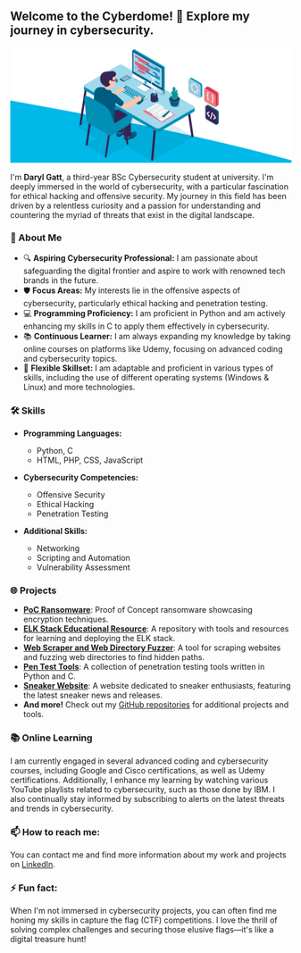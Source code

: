 ## Welcome to the Cyberdome! 👋 Explore my journey in cybersecurity.
![Coding GIF](https://raw.githubusercontent.com/Azael-Dev/Azael-Dev/master/coding.gif)

I'm **Daryl Gatt**, a third-year BSc Cybersecurity student at university. I'm deeply immersed in the world of cybersecurity, with a particular fascination for ethical hacking and offensive security. My journey in this field has been driven by a relentless curiosity and a passion for understanding and countering the myriad of threats that exist in the digital landscape.

### 🌱 About Me
- 🔍 **Aspiring Cybersecurity Professional:** I am passionate about safeguarding the digital frontier and aspire to work with renowned tech brands in the future.
- 🛡️ **Focus Areas:** My interests lie in the offensive aspects of cybersecurity, particularly ethical hacking and penetration testing.
- 💻 **Programming Proficiency:** I am proficient in Python and am actively enhancing my skills in C to apply them effectively in cybersecurity.
- 📚 **Continuous Learner:** I am always expanding my knowledge by taking online courses on platforms like Udemy, focusing on advanced coding and cybersecurity topics.
- 🧩 **Flexible Skillset:** I am adaptable and proficient in various types of skills, including the use of different operating systems (Windows & Linux) and more technologies.

### 🛠️ Skills
- **Programming Languages:**
  - Python, C
  - HTML, PHP, CSS, JavaScript

- **Cybersecurity Competencies:**
  - Offensive Security
  - Ethical Hacking
  - Penetration Testing

- **Additional Skills:**
  - Networking
  - Scripting and Automation
  - Vulnerability Assessment

### 🌐 Projects
- [**PoC Ransomware**](https://github.com/phantom0004/_KRYPT0S_RANSOMWARE): Proof of Concept ransomware showcasing encryption techniques.
- [**ELK Stack Educational Resource**](https://github.com/phantom0004/elk-stack-tools): A repository with tools and resources for learning and deploying the ELK stack.
- [**Web Scraper and Web Directory Fuzzer**](https://github.com/phantom0004/FuzzFindr-Web-Fuzzing-Tool): A tool for scraping websites and fuzzing web directories to find hidden paths.
- [**Pen Test Tools**](https://github.com/phantom0004/PenTest_Vault): A collection of penetration testing tools written in Python and C.
- [**Sneaker Website**](https://github.com/phantom0004/Sneakerology): A website dedicated to sneaker enthusiasts, featuring the latest sneaker news and releases.
- **And more!** Check out my [GitHub repositories](https://github.com/phantom0004) for additional projects and tools.

### 📚 Online Learning
I am currently engaged in several advanced coding and cybersecurity courses, including Google and Cisco certifications, as well as Udemy certifications. Additionally, I enhance my learning by watching various YouTube playlists related to cybersecurity, such as those done by IBM. I also continually stay informed by subscribing to alerts on the latest threats and trends in cybersecurity.

### 📫 How to reach me:
You can contact me and find more information about my work and projects on [LinkedIn](https://www.linkedin.com/in/daryl-gatt-web3/).

### ⚡ Fun fact:
When I'm not immersed in cybersecurity projects, you can often find me honing my skills in capture the flag (CTF) competitions. I love the thrill of solving complex challenges and securing those elusive flags—it's like a digital treasure hunt!
